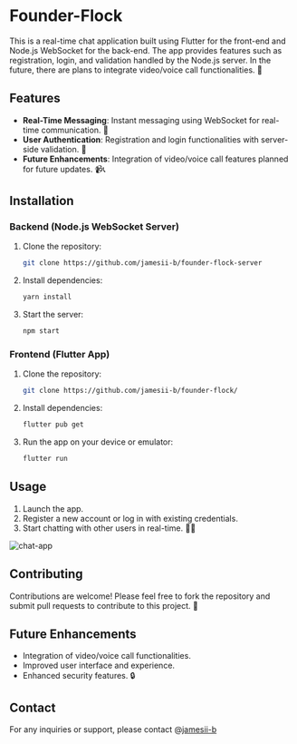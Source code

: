 
# Founder-Flock 

This is a real-time chat application built using Flutter for the front-end and Node.js WebSocket for the back-end. The app provides features such as registration, login, and validation handled by the Node.js server. In the future, there are plans to integrate video/voice call functionalities. 🚀

## Features

- **Real-Time Messaging**: Instant messaging using WebSocket for real-time communication. 💬
- **User Authentication**: Registration and login functionalities with server-side validation. 🔐
- **Future Enhancements**: Integration of video/voice call features planned for future updates. 📹📞

## Installation

### Backend (Node.js WebSocket Server)

1. Clone the repository:
   ```bash
   git clone https://github.com/jamesii-b/founder-flock-server
   ```
   
2. Install dependencies:
   ```bash
   yarn install
   ```

3. Start the server:
   ```bash
   npm start
   ```

### Frontend (Flutter App)

1. Clone the repository:
   ```bash
   git clone https://github.com/jamesii-b/founder-flock/
   ```

2. Install dependencies:
   ```bash
   flutter pub get
   ```

3. Run the app on your device or emulator:
   ```bash
   flutter run
   ```

## Usage

1. Launch the app.
2. Register a new account or log in with existing credentials.
3. Start chatting with other users in real-time. 📱💬


![chat-app](https://github.com/jamesii-b/founder-flock/assets/63996022/6da7b2ca-c528-4ab3-af81-0d4402e70de6)

## Contributing

Contributions are welcome! Please feel free to fork the repository and submit pull requests to contribute to this project. 🙌

## Future Enhancements

- Integration of video/voice call functionalities.
- Improved user interface and experience.
- Enhanced security features. 🔒

## Contact

For any inquiries or support, please contact @[jamesii-b](https://github.com/jamesii-b)
